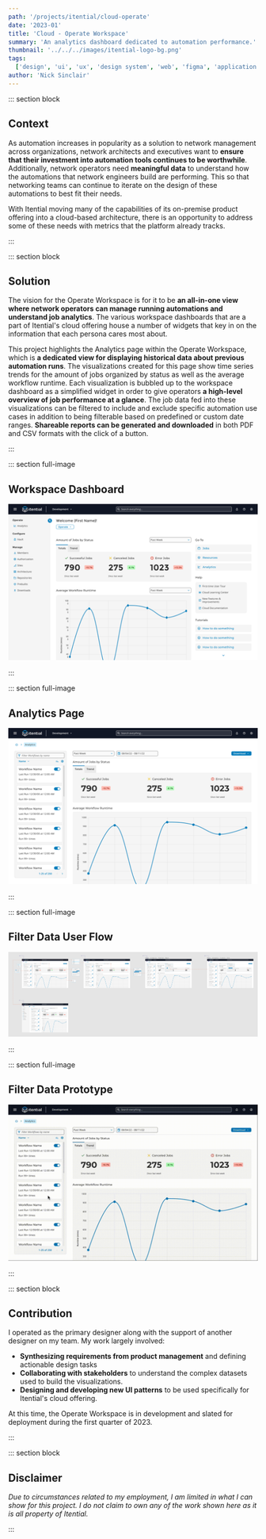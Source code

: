 ```yaml
---
path: '/projects/itential/cloud-operate'
date: '2023-01'
title: 'Cloud - Operate Workspace'
summary: 'An analytics dashboard dedicated to automation performance.'
thumbnail: '../../../images/itential-logo-bg.png'
tags:
  ['design', 'ui', 'ux', 'design system', 'web', 'figma', 'application', '2022']
author: 'Nick Sinclair'
---
```


::: section block

## Context

As automation increases in popularity as a solution to network management across organizations, network architects and executives want to **ensure that their investment into automation tools continues to be worthwhile**. Additionally, network operators need **meaningful data** to understand how the automations that network engineers build are performing. This so that networking teams can continue to iterate on the design of these automations to best fit their needs.

With Itential moving many of the capabilities of its on-premise product offering into a cloud-based architecture, there is an opportunity to address some of these needs with metrics that the platform already tracks.

:::

::: section block

## Solution

The vision for the Operate Workspace is for it to be **an all-in-one view where network operators can manage running automations and understand job analytics**. The various workspace dashboards that are a part of Itential's cloud offering house a number of widgets that key in on the information that each persona cares most about.

This project highlights the Analytics page within the Operate Workspace, which is **a dedicated view for displaying historical data about previous automation runs**. The visualizations created for this page show time series trends for the amount of jobs organized by status as well as the average workflow runtime. Each visualization is bubbled up to the workspace dashboard as a simplified widget in order to give operators **a high-level overview of job performance at a glance**. The job data fed into these visualizations can be filtered to include and exclude specific automation use cases in addition to being filterable based on predefined or custom date ranges. **Shareable reports can be generated and downloaded** in both PDF and CSV formats with the click of a button.

:::

::: section full-image

## Workspace Dashboard

![Workspace Dashboard](../../../images/cloud/dashboard_operate-workspace.png)

:::

::: section full-image

## Analytics Page

![Analytics Page](../../../images/cloud/page_analytics.png)

:::

::: section full-image

## Filter Data User Flow

![Filter Data User Flow](../../../images/cloud/flow_filter-data.png)

:::

::: section full-image

## Filter Data Prototype

![Filter Data Prototype](../../../images/cloud/gif_filter-data.gif)

:::

::: section block

## Contribution

I operated as the primary designer along with the support of another designer on my team. My work largely involved:

- **Synthesizing requirements from product management** and defining actionable design tasks
- **Collaborating with stakeholders** to understand the complex datasets used to build the visualizations.
- **Designing and developing new UI patterns** to be used specifically for Itential's cloud offering.

At this time, the Operate Workspace is in development and slated for deployment during the first quarter of 2023.

:::

::: section block

## Disclaimer

_Due to circumstances related to my employment, I am limited in what I can show for this project. I do not claim to own any of the work shown here as it is all property of Itential._

:::
